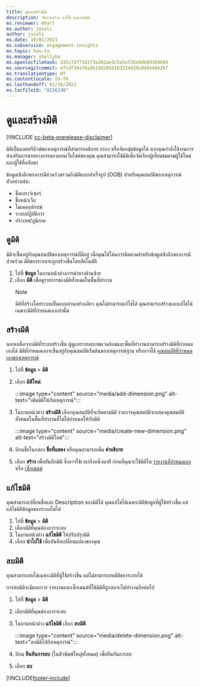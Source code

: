 ```yaml
---
title: ดูและสร้างมิติ
description: วิธีการสร้าง แก้ไข และลบมิติ
ms.reviewer: mhart
ms.author: jusali
author: jusali
ms.date: 10/01/2021
ms.subservice: engagement-insights
ms.topic: how-to
ms.manager: shellyha
ms.openlocfilehash: d35c72f73d2f3e202ae3c5a5ef26e9db89360084
ms.sourcegitcommit: e7cdf36a78a2b1dd2850183224d39c8dde46b26f
ms.translationtype: HT
ms.contentlocale: th-TH
ms.lasthandoff: 02/16/2022
ms.locfileid: "8226330"
---
```

# <a name="view-and-create-dimensions"></a>ดูและสร้างมิติ

[!INCLUDE [cc-beta-prerelease-disclaimer](includes/cc-beta-prerelease-disclaimer.md)]

มิติเป็นแอตทริบิวต์ของเหตุการณ์ที่สามารถอธิบาย กรอง หรือจัดกลุ่มข้อมูลได้ หากคุณกำลังใช้งานการส่งเสริมการขายทางการตลาดบนเว็บไซต์ของคุณ คุณสามารถใช้มิติเพื่อจัดเรียงผู้เยี่ยมชมตามผู้ใช้ใหม่และผู้ใช้ที่กลับมา  

ข้อมูลเชิงลึกของการมีส่วนร่วมรวมถึงมิติแบบสำเร็จรูป (OOB) สำหรับคุณสมบัติของเหตุการณ์ ตัวอย่างเช่น:

- ชื่อเบราว์เซอร์
- ชื่อหน้าเว็บ
- โมเดลอุปกรณ์
- ระบบปฏิบัติการ
- ประเทศ/ภูมิภาค

## <a name="view-dimensions"></a>ดูมิติ

มิติจะขึ้นอยู่กับคุณสมบัติของเหตุการณ์ที่มีอยู่ เมื่อคุณใช้โค้ดการติดตามสำหรับข้อมูลเชิงลึกของการมีส่วนร่วม มิติของระบบจะถูกสร้างขึ้นโดยอัตโนมัติ

1. ไปที่ **ข้อมูล** ในบานหน้าต่างการนำทางด้านซ้าย 
1. เลือก **มิติ** เพื่อดูรายการของมิติทั้งหมดในพื้นที่ทำงาน 
   > [!NOTE]
   > มิติที่สร้างโดยระบบเป็นแบบอ่านอย่างเดียว คุณไม่สามารถแก้ไขได้ คุณสามารถสร้างและแก้ไขได้เฉพาะมิติที่กำหนดเองเท่านั้น

## <a name="create-a-dimension"></a>สร้างมิติ

นอกเหนือจากมิติที่ระบบสร้างขึ้น ผู้ดูแลระบบสภาพแวดล้อมและพื้นที่ทำงานสามารถสร้างมิติที่กำหนดเองได้ มิติที่กำหนดเองจะขึ้นอยู่กับคุณสมบัติเริ่มต้นของเหตุการณ์ฐาน หรืออาจใช้ [คุณสมบัติที่กำหนดเองของเหตุการณ์](advanced-SDK-implementation.md)

1. ไปที่ **ข้อมูล** > **มิติ**
1. เลือก **มิติใหม่**.

   :::image type="content" source="media/add-dimension.png" alt-text="เพิ่มมิติให้กับเหตุการณ์":::

1. ในบานหน้าต่าง **สร้างมิติ** เลือกคุณสมบัติที่จะยึดตามมิติ รายการคุณสมบัติจะแสดงคุณสมบัติทั้งหมดในพื้นที่ทำงานที่ไม่ได้กำหนดให้กับมิติ
   
   :::image type="content" source="media/create-new-dimension.png" alt-text="สร้างมิติใหม่":::
      
3. ป้อนชื่อในกล่อง **ชื่อที่แสดง** หรือคุณสามารถเพิ่ม **คำอธิบาย**
4. เลือก **สร้าง** เพื่อบันทึกมิติ ซึ่งอาจใช้เวลาถึงหนึ่งนาที ก่อนที่คุณจะใช้มิติใน [รายงานที่กำหนดเอง](custom-reports.md) หรือ [เซ็กเมนต์](segments.md) 

## <a name="edit-a-dimension"></a>แก้ไขมิติ

คุณสามารถเปลี่ยนชื่อและ Description ของมิติได้ คุณแก้ไขได้เฉพาะมิติข้อมูลที่ผู้ใช้สร้างขึ้น แต่แก้ไขมิติข้อมูลของระบบไม่ได้


1. ไปที่ **ข้อมูล** > **มิติ**
1. เลือกมิติที่คุณต้องการจะลบ
1. ในบานหน้าต่าง **แก้ไขมิติ** ให้ปรับปรุงมิติ
1. เลือก **นำไปใช้** เพื่อบันทึกเปลี่ยนแปลงของคุณ

## <a name="delete-a-dimension"></a>ลบมิติ

คุณสามารถลบได้เฉพาะมิติที่ผู้ใช้สร้างขึ้น แต่ไม่สามารถลบมิติของระบบได้

การลบมิติจะมีผลถาวร รายงานและเซ็กเมนต์ที่ใช้มิติที่ถูกลบจะไม่ทำงานอีกต่อไป 

1. ไปที่ **ข้อมูล** > **มิติ**
1. เลือกมิติที่คุณต้องการจะลบ
1. ในบานหน้าต่าง **แก้ไขมิติ** เลือก **ลบมิติ**

   :::image type="content" source="media/delete-dimension.png" alt-text="ลบมิติไปยังเหตุการณ์":::

1. ป้อน **ยืนยันการลบ** (ในตัวพิมพ์ใหญ่ทั้งหมด) เพื่อยืนยันการลบ 
1. เลือก **ลบ**

[!INCLUDE[footer-include](../includes/footer-banner.md)]
